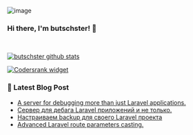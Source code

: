 ![image](https://user-images.githubusercontent.com/773481/155978743-2e3b661f-1521-463e-aa44-b1cf833a50b1.png)


### Hi there, I'm butschster! 👋

<br/>

[![butschster github stats](https://github-readme-stats.vercel.app/api?username=butschster&include_all_commits=true&count_private=true&show_icons=true&line_height=20&title_color=FFFFFF&icon_color=FFFFFF&text_color=FFFFFF&bg_color=0D1117)](https://github.com/anuraghazra/github-readme-stats)

[![Codersrank widget](https://cr-ss-service.azurewebsites.net/api/ScreenShot?widget=summary&username=butschster&layout=horizontal&width=240&badges=3&branding=false&style=--header-bg-color:%23111;--border-radius:10px;--name-font-size:0.8em;--rank-font-size:0.5em;--bg-color:%23222;--badge-bg-color:%23111;--badge-text-color:%23aaa)](https://profile.codersrank.io/user/butschster/)

### 📕 Latest Blog Post

<!-- BLOG-POST-LIST:START -->
- [A server for debugging more than just Laravel applications.](https://butschster.medium.com/server-for-debugging-not-only-laravel-applications-252814e2931)
- [Сервер для дебага Laravel приложений и не только.](https://butschster.medium.com/%D1%81%D0%B5%D1%80%D0%B2%D0%B5%D1%80-%D0%B4%D0%BB%D1%8F-%D0%B4%D0%B5%D0%B1%D0%B0%D0%B3%D0%B0-laravel-%D0%BF%D1%80%D0%B8%D0%BB%D0%BE%D0%B6%D0%B5%D0%BD%D0%B8%D0%B9-%D0%B8-%D0%BD%D0%B5-%D1%82%D0%BE%D0%BB%D1%8C%D0%BA%D0%BE-4fed54667099)
- [Настраиваем backup для своего Laravel проекта](https://butschster.medium.com/%D0%BD%D0%B0%D1%81%D1%82%D1%80%D0%B0%D0%B8%D0%B2%D0%B0%D0%B5%D0%BC-backup-%D0%B4%D0%BB%D1%8F-%D1%81%D0%B2%D0%BE%D0%B5%D0%B3%D0%BE-laravel-%D0%BF%D1%80%D0%BE%D0%B5%D0%BA%D1%82%D0%B0-4ea9429e494e)
- [Advanced Laravel route parameters casting.](https://butschster.medium.com/laravel-route-parameters-casting-1f9ba707146b)
<!-- BLOG-POST-LIST:END -->
